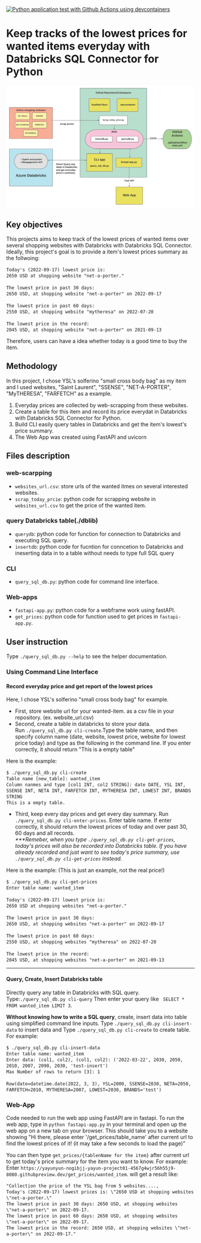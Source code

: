 [![Python application test with Github Actions using devcontainers](https://github.com/nogibjj/yayun_project01/actions/workflows/main.yml/badge.svg)](https://github.com/nogibjj/yayun_project01/actions/workflows/main.yml)

# Keep tracks of the lowest prices for wanted items everyday with Databricks SQL Connector for Python 
![alt text](https://github.com/nogibjj/yayun_project01/blob/main/Blank%20board.png)

## Key objectives
This projects aims to keep track of the lowest prices of wanted items over several shopping websites with Databricks with Databricks SQL Connector.
Ideally, this project's goal is to provide a item's lowest prices summary as the follwoing:
```
Today's (2022-09-17) lowest price is: 
2650 USD at shopping website "net-a-porter."

The lowest price in past 30 days: 
2650 USD, at shopping website "net-a-porter" on 2022-09-17

The lowest price in past 60 days: 
2550 USD, at shopping website "mytheresa" on 2022-07-20

The lowest price in the record: 
2045 USD, at shopping website "net-a-porter" on 2021-09-13
```
Therefore, users can have a idea whether today is a good time to buy the item.



## Methodology
In this project, I chose YSL's solferino "small cross body bag" as my item and I used websites, "Saint Laurent", "SSENSE", "NET-A-PORTER", "MyTHERESA", "FARFETCH" as a example.
1. Everyday prices are collected by web-scrapping from these websites.
2. Create a table for this item and record its price everydat in Databricks with Databricks SQL Connector for Python.
3. Build CLI easily query tables in Databricks and get the item's lowest's price summary.
4. The Web App was created using FastAPI and uvicorn



## Files description

### web-scarpping
* ```websites_url.csv```: store urls of the wanted itmes on several interested websites.
* ```scrap_today_prcie```: python code for scrapping website in ```websites_url.csv``` to get the price of the wanted item.

### query Databricks table(./dblib)
* ```querydb```: python code for function for connection to Databricks and executing SQL query.
* ```insertdb```: python code for fucntion for conncetion to Databricks and ineserting data in to a table without needs to type full SQL query

### CLI
* ```query_sql_db.py```: python code for command line interface.

### Web-apps
* ```fastapi-app.py```: python code for a webframe work using fastAPI.
* ```get_prices```: python code for function used to get prices in ```fastapi-app.py```.




## User instruction
Type ```./query_sql_db.py --help``` to see the helper documentation.

### Using Command Line Interface

#### Record everyday price and get report of the lowest prices
Here, I chose YSL's solferino "small cross body bag" for example. 

* First, store website url for your wanted-item. as a csv file in your repository. (ex. website_url.csv)
* Second, create a table in databricks to store your data.   
Run ```./query_sql_db.py cli-create```.Type the table name, and then specify column name (date, website, lowest price, website for lowest price today) and type as the following in the command line. If you enter correctly, it should return "This is a empty table"

Here is the example:
```
$ ./query_sql_db.py cli-create
Table name [new_table]: wanted_item
Column nanmes and type [col1 INT, col2 STRING]: date DATE, YSL INT, SSENSE INT, NETA INT, FARFETCH INT, MYTHERESA INT, LOWEST INT, BRANDS STRING
This is a empty table.
```
* Third, keep every day prices and get every day summary. 
Run ```./query_sql_db.py cli-enter-prices```. Enter table name. If enter correctly, it should return the lowest prices of today and over past 30, 60 days and all records.   
*\*\*\*Remeber, when you type ```./query_sql_db.py cli-get-prices```, today's prices will also be recorded into Databricks table. If you have already recorded and just want to see today's price summary, use ```./query_sql_db.py cli-get-prices``` instead.*

Here is the example: (This is just an example, not the real price!)
```
$ ./query_sql_db.py cli-get-prices
Enter table name: wanted_item

Today's (2022-09-17) lowest price is: 
2650 USD at shopping websites "net-a-porter."

The lowest price in past 30 days: 
2650 USD, at shopping websites "net-a-porter" on 2022-09-17

The lowest price in past 60 days: 
2550 USD, at shopping websites "mytheresa" on 2022-07-20

The lowest price in the record: 
2045 USD, at shopping websites "net-a-porter" on 2021-09-13

```
---------------------------------------------
#### Query, Create, Insert Databricks table
Directly query any table in Databricks with SQL query.
Type:```./query_sql_db.py cli-query``` Then enter your query like ``` SELECT * FROM wanted_item LIMIT 3```.



**Without knowing how to write a SQL query**, create, insert data into table using simplified command line inputs.
Type ```./query_sql_db.py cli-insert-data``` to insert data and Type ```./query_sql_db.py cli-create``` to create table. For example:

```
$ ./query_sql_db.py cli-insert-data
Enter table name: wanted_item
Enter data: (col1, col2), (col1, col2): ('2022-03-22', 2030, 2050, 2010, 2007, 2090, 2030, 'test-insert')
Max Number of rows to return [3]: 1

Row(date=datetime.date(2022, 3, 3), YSL=2000, SSENSE=2030, NETA=2050, FARFETCH=2010, MYTHERESA=2007, LOWEST=2030, BRANDS='test')
```

### Web-App

Code needed to run the web app using FastAPI are in fastapi. To run the web app, type in ```python fastapi-app.py``` in your terminal and open up the web app on a new tab on your browser. This should take you to a website showing "Hi there, please enter '/get_prices/table_name' after current url to find the lowest prices of it! (it may take a few seconds to load the page)"

You can then type ```get_prices/{tablenName for the item}``` after current url to get today's price summary for the item you want to know.
For example:  
Enter ```https://yayunyun-nogibjj-yayun-project01-4567g4wjr56h55j9-8080.githubpreview.dev/get_prices/wanted_item```. 
will get a result like:
```
"Collection the price of the YSL bag from 5 websites...., 
Today's (2022-09-17) lowest prices is: \"2650 USD at shopping websites \"net-a-porter.\" 
The lowest price in past 30 days: 2650 USD, at shopping websites \"net-a-porter\" on 2022-09-17. 
The lowest price in past 60 days: 2650 USD, at shopping websites \"net-a-porter\" on 2022-09-17. 
The lowest price in the record: 2650 USD, at shopping websites \"net-a-porter\" on 2022-09-17."
```











